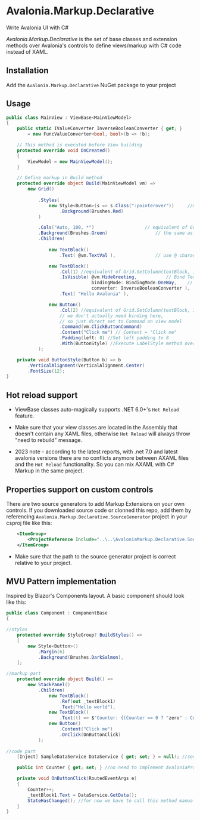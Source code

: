 # Avalonia.Markup.Declarative
Write Avalonia UI with C#

*Avalonia.Markup.Declarative* is the set of base classes and extension methods over Avalonia's controls to define views/markup with C# code instead of XAML.

## Installation

Add the `Avalonia.Markup.Declarative` NuGet package to your project

## Usage

```C#
public class MainView : ViewBase<MainViewModel>
{
    public static IValueConverter InverseBooleanConverter { get; } 
        = new FuncValueConverter<bool, bool>(b => !b);

    // This method is executed before View building
    protected override void OnCreated()
    {
        ViewModel = new MainViewModel();
    }

    // Define markup in Build method
    protected override object Build(MainViewModel vm) =>
        new Grid()
            
            .Styles(
                new Style<Button>(s => s.Class(":pointerover"))		//make button red when pointer is over using avalonia styles
                    .Background(Brushes.Red)
            )

            .Cols("Auto, 100, *")					// equivalent of Grid.ColumnDefintions property
            .Background(Brushes.Green) 					// the same as grid.Background = Brushes.Green
            .Children(
                
                new TextBlock()
                    .Text( @vm.TextVal ), 				// use @ character prefix to Bind control's property to ViewModel's property

                new TextBlock()
                    .Col(1) //equivalent of Grid.SetColumn(textBlock, 1)
                    .IsVisible( @vm.HideGreeting, 			// Bind TextBlock.IsVisible to MainViewModel.HideGreeting property
                                bindingMode: BindingMode.OneWay, 	// We can set Binding mode if necessary.
                                converter: InverseBooleanConverter ),	// Set value converter to invert values.
                    .Text( "Hello Avalonia" ), 

                new Button()
                    .Col(2) //equivalent of Grid.SetColumn(textBlock, 1)
                    // we don't actually need binding here, 
                    // so just direct set to Command on view model
                    .Command(vm.ClickButtonCommand) 
                    .Content("Click me") // Content = "Click me"
                    .Padding(left: 8) //Set left padding to 8
                    .With(ButtonStyle) //Execute LabelStyle method over TextBlock control 
            );

    private void ButtonStyle(Button b) => b
        .VerticalAlignment(VerticalAlignment.Center)
        .FontSize(12);
}
```

## Hot reload support

- ViewBase classes auto-magically supports .NET 6.0+'s `Hot Reload` feature.

- Make sure that your view classes are located in the Assembly that doesn't contain any XAML files, otherwise `Hot Reload` will always throw "need to rebuild" message.

- 2023 note - according to the latest reports, with .net 7.0 and latest avalonia versions there are no conflicts anymore between AXAML files and the `Hot Reload` functionality. So you can mix AXAML with C# Markup in the same project.

## Properties support on custom controls
There are two source generators to add Markup Extensions on your own controls. If you downloaded source code or clonned this repo, add them by referencing `Avalonia.Markup.Declarative.SourceGenerator` project in your csproj file like this:

```xml
	<ItemGroup>
		<ProjectReference Include="..\..\AvaloniaMarkup.Declarative.SourceGenerator\Avalonia.Markup.Declarative.SourceGenerator.csproj" OutputItemType="Analyzer" ReferenceOutputAssembly="false" />
	</ItemGroup>
```
* Make sure that the path to the source generator project is correct relative to your project.

## MVU Pattern implementation

Inspired by Blazor's Components layout. A basic component should look like this:

```C#
public class Component : ComponentBase
{

//styles
	protected override StyleGroup? BuildStyles() =>
	[
		new Style<Button>()
			.Margin(6)
			.Background(Brushes.DarkSalmon),
	];

//markup part
    protected override object Build() =>
        new StackPanel()
            .Children(
                new TextBlock()
                    .Ref(out _textBlock1)
                    .Text("Hello world"),
                new TextBlock()
                    .Text(() => $"Counter: {(Counter == 0 ? "zero" : Counter)}"),
                new Button()
                    .Content("Click me")
                    .OnClick(OnButtonClick)
            );
            
//code part
    [Inject] SampleDataService DataService { get; set; } = null!; //service injection

    public int Counter { get; set; } //no need to implement AvaloniaProperty or OnPropertyChanged behaviors, since component has registry of all properties and emits ProperyChanged event after changing state of component.

    private void OnButtonClick(RoutedEventArgs e)
    {
        Counter++;
        _textBlock1.Text = DataService.GetData();
        StateHasChanged(); //for now we have to call this method manually. In future there will be some additional triggers like user input, that will rise this method automatically
    }
}
```
